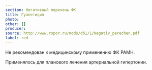```yaml
---
section: Негативный перечень ФК
title: Гуанетидин
photo:
other: []
producer:
source: http://www.rspor.ru/mods/db1/1/Negativ_perechen.pdf
label: red
---
```


Не рекомендован к медицинскому применению ФК РАМН.

Применялось для планового лечения артериальной гипертонии.
